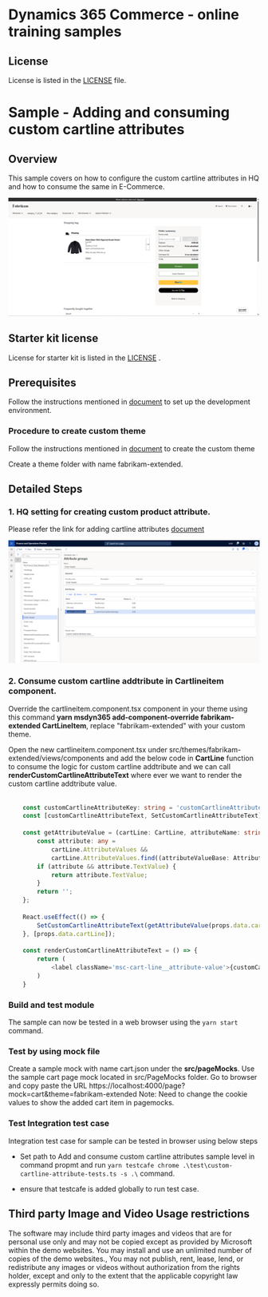 # Dynamics 365 Commerce - online training samples

## License
License is listed in the [LICENSE](./LICENSE) file.

# Sample - Adding and consuming custom cartline attributes

## Overview

This sample covers on how to configure the custom cartline attributes in HQ and how to consume the same in E-Commerce.

![Overview](docs/CustomCartlineAttribute.PNG)
## Starter kit license
License for starter kit is listed in the [LICENSE](./module-library/LICENSE) .

## Prerequisites
Follow the instructions mentioned in [document](https://docs.microsoft.com/en-us/dynamics365/commerce/e-commerce-extensibility/setup-dev-environment) to set up the development environment.

### Procedure to create custom theme
Follow the instructions mentioned in [document](https://docs.microsoft.com/en-us/dynamics365/commerce/e-commerce-extensibility/create-theme) to create the custom theme

Create a theme folder with name fabrikam-extended.

## Detailed Steps

### 1. HQ setting for creating custom product attribute.

Please refer the link for adding cartline attributes [document](https://docs.microsoft.com/en-us/dynamics365/commerce/dev-itpro/order-attributes)

![Overview](docs/HQAttributeGroups.PNG)

### 2. Consume custom cartline addtribute in **Cartlineitem** component.

Override the cartlineitem.component.tsx component in your theme using this command **yarn msdyn365 add-component-override fabrikam-extended CartLineItem**, replace "fabrikam-extended" with your custom theme. 

Open the new cartlineitem.component.tsx under src/themes/fabrikam-extended/views/components and add the below code in **CartLine** function to consume the logic for custom cartline addtribute and we can call **renderCustomCartlineAttributeText** where ever we want to render the custom cartline addtribute value.

```typescript

    const customCartlineAttributeKey: string = 'customCartlineAttribute';
    const [customCartlineAttributeText, SetCustomCartlineAttributeText] = React.useState<string>('');

    const getAttributeValue = (cartLine: CartLine, attributeName: string): string => {
        const attribute: any =
            cartLine.AttributeValues &&
            cartLine.AttributeValues.find((attributeValueBase: AttributeValueBase) => attributeValueBase.Name === attributeName);
        if (attribute && attribute.TextValue) {
            return attribute.TextValue;
        }
        return '';
    };

    React.useEffect(() => {
        SetCustomCartlineAttributeText(getAttributeValue(props.data.cartLine, customCartlineAttributeKey));
    }, [props.data.cartLine]);

    const renderCustomCartlineAttributeText = () => {
        return (
            <label className='msc-cart-line__attribute-value'>{customCartlineAttributeText}</label>
        )
    }

```

### Build and test module

The sample can now be tested in a web browser using the ```yarn start``` command.

### Test by using mock file

Create a sample mock with name cart.json under the **src/pageMocks**. Use the sample cart page mock located in src/PageMocks folder.
Go to browser and copy paste the URL https://localhost:4000/page?mock=cart&theme=fabrikam-extended 
Note: Need to change the cookie values to show the added cart item in pagemocks.

### Test Integration test case

Integration test case for sample can be tested in browser using below steps
 * Set path to Add and consume custom cartline attributes sample level in command propmt and run ```yarn testcafe chrome .\test\custom-cartline-attribute-tests.ts -s .\``` command.

* ensure that testcafe is added globally to run test case.

## Third party Image and Video Usage restrictions

The software may include third party images and videos that are for personal use only and may not be copied except as provided by Microsoft within the demo websites.  You may install and use an unlimited number of copies of the demo websites., You may not publish, rent, lease, lend, or redistribute any images or videos without authorization from the rights holder, except and only to the extent that the applicable copyright law expressly permits doing so.
